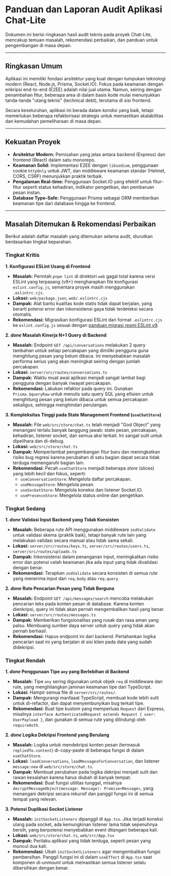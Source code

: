 # Panduan dan Laporan Audit Aplikasi Chat-Lite

Dokumen ini berisi ringkasan hasil audit teknis pada proyek Chat-Lite, mencakup temuan masalah, rekomendasi perbaikan, dan panduan untuk pengembangan di masa depan.

---

## Ringkasan Umum

Aplikasi ini memiliki fondasi arsitektur yang kuat dengan tumpukan teknologi modern (React, Node.js, Prisma, Socket.IO). Fokus pada keamanan dengan enkripsi end-to-end (E2EE) adalah nilai jual utama. Namun, seiring dengan penambahan fitur, beberapa area di dalam basis kode mulai menunjukkan tanda-tanda "utang teknis" (technical debt), terutama di sisi frontend.

Secara keseluruhan, aplikasi ini berada dalam kondisi yang baik, tetapi memerlukan beberapa refaktorisasi strategis untuk memastikan skalabilitas dan kemudahan pemeliharaan di masa depan.

---

## Kekuatan Proyek

- **Arsitektur Modern:** Pemisahan yang jelas antara backend (Express) dan frontend (React) dalam satu monorepo.
- **Keamanan Solid:** Implementasi E2EE dengan `libsodium`, penggunaan cookie `httpOnly` untuk JWT, dan middleware keamanan standar (Helmet, CORS, CSRF) menunjukkan praktik terbaik.
- **Pengalaman Real-time:** Penggunaan Socket.IO yang efektif untuk fitur-fitur seperti status kehadiran, indikator pengetikan, dan pembaruan pesan instan.
- **Database Type-Safe:** Penggunaan Prisma sebagai ORM memberikan keamanan tipe dari database hingga ke frontend.

---

## Masalah Ditemukan & Rekomendasi Perbaikan

Berikut adalah daftar masalah yang ditemukan selama audit, diurutkan berdasarkan tingkat keparahan.

### Tingkat Kritis

**1. Konfigurasi ESLint Usang di Frontend**
- **Masalah:** Perintah `pnpm lint` di direktori `web` gagal total karena versi ESLint yang terpasang (v9+) mengharapkan file konfigurasi `eslint.config.js`, sementara proyek masih menggunakan `.eslintrc.cjs`.
- **Lokasi:** `web/package.json`, `web/.eslintrc.cjs`
- **Dampak:** Alat bantu kualitas kode statis tidak dapat berjalan, yang berarti potensi error dan inkonsistensi gaya tidak terdeteksi secara otomatis.
- **Rekomendasi:** Migrasikan konfigurasi ESLint dari format `.eslintrc.cjs` ke `eslint.config.js` sesuai dengan [panduan migrasi resmi ESLint v9](https://eslint.org/docs/latest/use/configure/migration-guide).

**2. *done* Masalah Kinerja N+1 Query di Backend**
- **Masalah:** Endpoint `GET /api/conversations` melakukan 2 query tambahan untuk setiap percakapan yang dimiliki pengguna guna menghitung pesan yang belum dibaca. Ini menyebabkan masalah performa serius yang akan meningkat seiring dengan jumlah percakapan.
- **Lokasi:** `server/src/routes/conversations.ts`
- **Dampak:** Waktu muat awal aplikasi menjadi sangat lambat bagi pengguna dengan banyak riwayat percakapan.
- **Rekomendasi:** Lakukan refaktor pada query ini. Gunakan `Prisma.$queryRaw` untuk menulis satu query SQL yang efisien untuk menghitung pesan yang belum dibaca untuk semua percakapan sekaligus, sehingga menghindari perulangan.

**3. Kompleksitas Tinggi pada State Management Frontend (`useChatStore`)**
- **Masalah:** File `web/src/store/chat.ts` telah menjadi "God Object" yang menangani terlalu banyak tanggung jawab: state pesan, percakapan, kehadiran, listener socket, dan semua aksi terkait. Ini sangat sulit untuk dipelihara dan di-debug.
- **Lokasi:** `web/src/store/chat.ts`
- **Dampak:** Memperlambat pengembangan fitur baru dan meningkatkan risiko bug regresi karena perubahan di satu bagian dapat secara tidak terduga memengaruhi bagian lain.
- **Rekomendasi:** Pecah `useChatStore` menjadi beberapa *store* (slices) yang lebih kecil dan fokus, seperti:
  - `useConversationStore`: Mengelola daftar percakapan.
  - `useMessageStore`: Mengelola pesan.
  - `useSocketStore`: Mengelola koneksi dan listener Socket.IO.
  - `usePresenceStore`: Mengelola status online dan pengetikan.

### Tingkat Sedang

**1. *done* Validasi Input Backend yang Tidak Konsisten**
- **Masalah:** Beberapa rute API menggunakan middleware `zodValidate` untuk validasi skema (praktik baik), tetapi banyak rute lain yang melakukan validasi secara manual atau tidak sama sekali.
- **Lokasi:** `server/src/routes/keys.ts`, `server/src/routes/users.ts`, `server/src/routes/uploads.ts`
- **Dampak:** Inkonsistensi dalam penanganan input, meningkatkan risiko error dan potensi celah keamanan jika ada input yang tidak divalidasi dengan benar.
- **Rekomendasi:** Terapkan `zodValidate` secara konsisten di semua rute yang menerima input dari `req.body` atau `req.query`.

**2. *done* Rute Pencarian Pesan yang Tidak Berguna**
- **Masalah:** Endpoint `GET /api/messages/search` mencoba melakukan pencarian teks pada konten pesan di database. Karena konten dienkripsi, query ini tidak akan pernah mengembalikan hasil yang benar.
- **Lokasi:** `server/src/routes/messages.ts`
- **Dampak:** Memberikan fungsionalitas yang rusak dan rasa aman yang palsu. Membuang sumber daya server untuk query yang tidak akan pernah berhasil.
- **Rekomendasi:** Hapus endpoint ini dari backend. Pertahankan logika pencarian saat ini yang berjalan di sisi klien pada data yang sudah didekripsi.

### Tingkat Rendah

**1. *done* Penggunaan Tipe `any` yang Berlebihan di Backend**
- **Masalah:** Tipe `any` sering digunakan untuk objek `req` di middleware dan rute, yang menghilangkan jaminan keamanan tipe dari TypeScript.
- **Lokasi:** Hampir semua file di `server/src/routes/`.
- **Dampak:** Mengurangi manfaaat TypeScript, membuat kode lebih sulit untuk di-refactor, dan dapat menyembunyikan bug terkait tipe.
- **Rekomendasi:** Buat tipe kustom yang memperluas `Request` dari Express, misalnya `interface AuthenticatedRequest extends Request { user: UserPayload }`, dan gunakan di semua rute yang dilindungi oleh `requireAuth`.

**2. *done* Logika Dekripsi Frontend yang Berulang**
- **Masalah:** Logika untuk mendekripsi konten pesan (termasuk `repliedTo.content`) di-copy-paste di beberapa fungsi di dalam `useChatStore`.
- **Lokasi:** `loadConversations`, `loadMessagesForConversation`, dan listener `message:new` di `web/src/store/chat.ts`.
- **Dampak:** Membuat perubahan pada logika dekripsi menjadi sulit dan rawan kesalahan karena harus diubah di banyak tempat.
- **Rekomendasi:** Buat fungsi utilitas tunggal, misalnya `decryptMessageObject(message: Message): Promise<Message>`, yang menangani dekripsi secara rekursif dan panggil fungsi ini di semua tempat yang relevan.

**3. Potensi Duplikasi Socket Listener**
- **Masalah:** `initSocketListeners` dipanggil di `App.tsx`. Jika terjadi koneksi ulang pada socket, ada kemungkinan listener lama tidak sepenuhnya bersih, yang berpotensi menyebabkan event ditangani beberapa kali.
- **Lokasi:** `web/src/store/chat.ts`, `web/src/App.tsx`
- **Dampak:** Perilaku aplikasi yang tidak terduga, seperti pesan yang muncul dua kali.
- **Rekomendasi:** Ubah `initSocketListeners` agar mengembalikan fungsi pembersihan. Panggil fungsi ini di dalam `useEffect` di `App.tsx` saat komponen di-*unmount* untuk memastikan semua listener selalu dibersihkan dengan benar.
